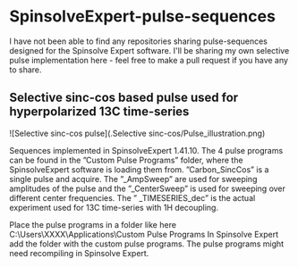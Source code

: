 # SpinsolveExpert-pulse-sequences

I have not been able to find any repositories sharing pulse-sequences designed for the Spinsolve Expert software. I'll be sharing my own selective pulse implementation here - feel free to make a pull request if you have any to share.

## Selective sinc-cos based pulse used for hyperpolarized 13C time-series
![Selective sinc-cos pulse](.Selective sinc-cos/Pulse_illustration.png)

Sequences implemented in SpinsolveExpert 1.41.10. The 4 pulse programs can be found in the ”Custom Pulse Programs” folder, where the SpinsolveExpert software is loading them from. ”Carbon_SincCos” is a single pulse and acquire. The ”_AmpSweep” are used for sweeping amplitudes of the pulse and the ”_CenterSweep” is used for sweeping over different center frequencies. The ” _TIMESERIES_dec” is the actual experiment used for 13C time-series with 1H decoupling.

Place the pulse programs in a folder like here C:\Users\XXXX\Applications\Custom Pulse Programs
In Spinsolve Expert add the folder with the custom pulse programs. The pulse programs might need recompiling in Spinsolve Expert.
